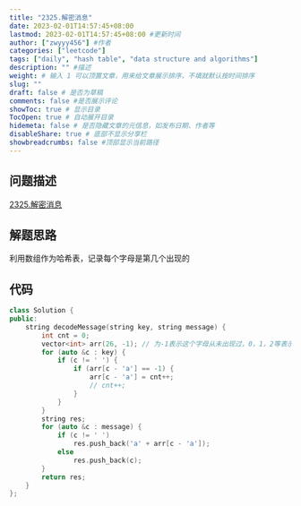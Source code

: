 ```yaml
---
title: "2325.解密消息"
date: 2023-02-01T14:57:45+08:00
lastmod: 2023-02-01T14:57:45+08:00 #更新时间
author: ["zwyyy456"] #作者
categories: ["leetcode"]
tags: ["daily", "hash table", "data structure and algorithms"]
description: "" #描述
weight: # 输入 1 可以顶置文章，用来给文章展示排序，不填就默认按时间排序
slug: ""
draft: false # 是否为草稿
comments: false #是否展示评论
showToc: true # 显示目录
TocOpen: true # 自动展开目录
hidemeta: false # 是否隐藏文章的元信息，如发布日期、作者等
disableShare: true # 底部不显示分享栏
showbreadcrumbs: false #顶部显示当前路径
---
```

## 问题描述
[2325.解密消息](https://leetcode.cn/problems/decode-the-message/)

## 解题思路
利用数组作为哈希表，记录每个字母是第几个出现的

## 代码
```cpp
class Solution {
public:
    string decodeMessage(string key, string message) {
        int cnt = 0;
        vector<int> arr(26, -1); // 为-1表示这个字母从未出现过，0，1，2等表示这个字母对应的解密字母
        for (auto &c : key) {
            if (c != ' ') {
                if (arr[c - 'a'] == -1) {
                    arr[c - 'a'] = cnt++;
                    // cnt++;
                }
            }
        }
        string res;
        for (auto &c : message) {
            if (c != ' ')
                res.push_back('a' + arr[c - 'a']);
            else
                res.push_back(c);
        }
        return res;
    }
};
```

